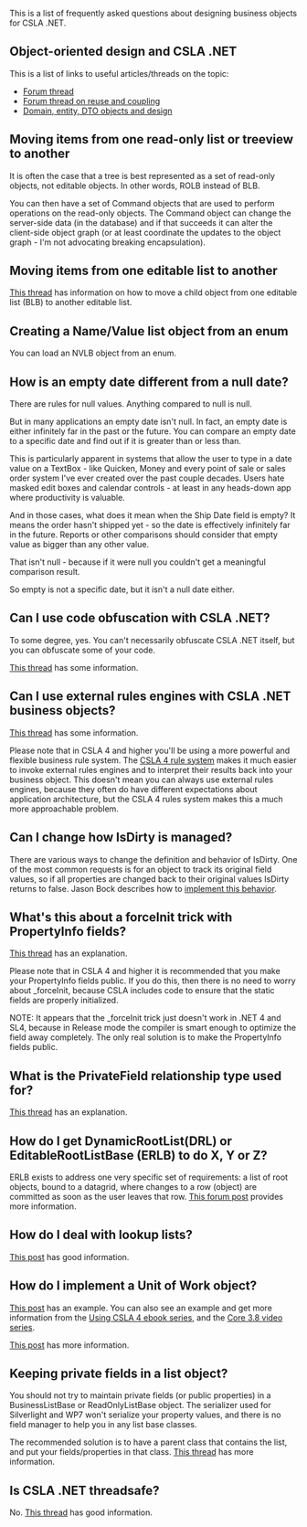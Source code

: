 This is a list of frequently asked questions about designing business objects for CSLA .NET.

## Object-oriented design and CSLA .NET

This is a list of links to useful articles/threads on the topic:

* [Forum thread](https://cslanet.com/old-forum/3465.html)
* [Forum thread on reuse and coupling](https://cslanet.com/old-forum/9146.html)
* [Domain, entity, DTO objects and design](https://cslanet.com/old-forum/10243.html)

## Moving items from one read-only list or treeview to another

It is often the case that a tree is best represented as a set of read-only objects, not editable objects. In other words, ROLB instead of BLB.

You can then have a set of Command objects that are used to perform operations on the read-only objects. The Command object can change the server-side data (in the database) and if that succeeds it can alter the client-side object graph (or at least coordinate the updates to the object graph - I'm not advocating breaking encapsulation).

<!---[read more...](MovingItemsBetweenLists)--->

## Moving items from one editable list to another

[This thread](https://cslanet.com/old-forum/9214.html) has information on how to move a child object from one editable list (BLB) to another editable list.

## Creating a Name/Value list object from an enum

You can load an NVLB object from an enum.

<!---[read more...](CreateNVLBFromEnum)--->

## How is an empty date different from a null date?

There are rules for null values. Anything compared to null is null. 

But in many applications an empty date isn't null. In fact, an empty date is 
either infinitely far in the past or the future. You can compare an empty 
date to a specific date and find out if it is greater than or less than. 

This is particularly apparent in systems that allow the user to type in a 
date value on a TextBox - like Quicken, Money and every point of sale or 
sales order system I've ever created over the past couple decades. Users 
hate masked edit boxes and calendar controls - at least in any heads-down 
app where productivity is valuable. 

And in those cases, what does it mean when the Ship Date field is empty? It 
means the order hasn't shipped yet - so the date is effectively infinitely 
far in the future. Reports or other comparisons should consider that empty 
value as bigger than any other value. 

That isn't null - because if it were null you couldn't get a meaningful 
comparison result. 

So empty is not a specific date, but it isn't a null date either.

## Can I use code obfuscation with CSLA .NET?

To some degree, yes. You can't necessarily obfuscate CSLA .NET itself, but you can obfuscate some of your code.

[This thread](https://cslanet.com/old-forum/3257.html) has some information.

## Can I use external rules engines with CSLA .NET business objects?

[This thread](https://cslanet.com/old-forum/7528.html) has some information.

Please note that in CSLA 4 and higher you'll be using a more powerful and flexible business rule system. The [CSLA 4 rule system](http://www.lhotka.net/weblog/CSLA4BusinessRulesSubsystem.aspx) makes it much easier to invoke external rules engines and to interpret their results back into your business object. This doesn't mean you can always use external rules engines, because they often do have different expectations about application architecture, but the CSLA 4 rules system makes this a much more approachable problem.

## Can I change how IsDirty is managed?

There are various ways to change the definition and behavior of IsDirty. One of the most common requests is for an object to track its original field values, so if all properties are changed back to their original values IsDirty returns to false. Jason Bock describes how to [implement this behavior](http://www.jasonbock.net/JB/Default.aspx?blog=entry.9cc70d85bef34e2b9a683ba82615f8a3).

## What's this about a forceInit trick with PropertyInfo<T> fields?

[This thread](https://cslanet.com/old-forum/7986.html) has an explanation.

Please note that in CSLA 4 and higher it is recommended that you make your PropertyInfo<T> fields public. If you do this, then there is no need to worry about _forceInit, because CSLA includes code to ensure that the static fields are properly initialized. 

NOTE: It appears that the _forceInit trick just doesn't work in .NET 4 and SL4, because in Release mode the compiler is smart enough to optimize the field away completely. The only real solution is to make the PropertyInfo<T> fields public.

## What is the PrivateField relationship type used for?

[This thread](https://cslanet.com/old-forum/9005.html) has an explanation.

## How do I get DynamicRootList(DRL) or EditableRootListBase (ERLB) to do X, Y or Z?

ERLB exists to address one very specific set of requirements: a list of root objects, bound to a datagrid, where changes to a row (object) are committed as soon as the user leaves that row. [This forum post](https://cslanet.com/old-forum/9150.html) provides more information.

## How do I deal with lookup lists?

[This post](https://cslanet.com/old-forum/9337.html) has good information.

## How do I implement a Unit of Work object?

[This post](https://cslanet.com/old-forum/8535.html) has an example. You can also see an example and get more information from the [Using CSLA 4 ebook series](http://store.lhotka.net), and the [Core 3.8 video series](http://store.lhotka.net/).

[This post](https://cslanet.com/old-forum/10293.html) has more information.

## Keeping private fields in a list object?

You should not try to maintain private fields (or public properties) in a BusinessListBase or ReadOnlyListBase object. The serializer used for Silverlight and WP7 won't serialize your property values, and there is no field manager to help you in any list base classes.

The recommended solution is to have a parent class that contains the list, and put your fields/properties in that class. [This thread](https://cslanet.com/old-forum/9828.html) has more information.

## Is CSLA .NET threadsafe?

No. [This thread](https://cslanet.com/old-forum/4205.html) has good information. 
